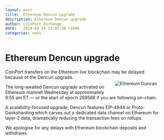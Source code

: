 ```yaml
---
layout: post
title:  Ethereum Dencun upgrade
description: Ethereum Dencun upgrade
author: CoinPort Exchange
date:   2024-03-14 15:05:30 +1000
categories: news
---
```


# Ethereum Dencun upgrade

CoinPort transfers on the Ethereum live blockchain may be delayed because of the Dencun upgrade.<img src="https://blog.coinport.com.au/assets/img/news/eh-duncan.png" alt="Ethereum Duncan" class="center" style="max-width: 280px; float: right; padding: 20px;">

The long-awaited Dencun upgrade activated on Ethereum mainnet Wednesday at approximately 9:55 am ET — or the start of epoch 269568 if you are following on-chain.

A scalability-focused upgrade, Dencun features EIP-4844 or Proto-Danksharding which carves out a dedicated data channel on Ethereum for layer-2 data, dramatically reducing the transaction fees on rollups.

We apologise for any delays with Ethereum blockchain deposits and withdraws.
